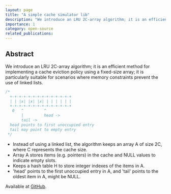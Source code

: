 ```yaml
---
layout: page
title: "A simple cache simulator lib"
description: "We introduce an LRU 2C-array algorithm; it is an efficient method for implementing a cache eviction policy using a fixed-size array; it is particularly suitable for scenarios where memory constraints prevent the use of linked lists."
importance: 1
category: open-source
related_publications: 
---
```


## Abstract
We introduce an LRU 2C-array algorithm; it is an efficient method for implementing a cache eviction policy using a fixed-size array; it is particularly suitable for scenarios where memory constraints prevent the use of linked lists. 
```cpp
/*
  +-+-+-+-+-+-+-+-+-+-+-+-+-+
  | | |x| |x| |x| | | | | | |
  +-+-+-+-+-+-+-+-+-+-+-+-+-+
   0   ^         ^
	   |         head ->
	   tail ->
  head points to first unoccupied entry
  tail may point to empty entry
 */
```
- Instead of using a linked list, the algorithm keeps an array A of size 2C, where C represents the cache size.
- Array A stores items (e.g. pointers) in the cache and NULL values to indicate empty slots.
- Keeps a hash table H to store integer indexes of the items in A.
- 'head' points to the first unoccupied entry in A, and 'tail' points to the oldest item in A, might be NULL.

Available at [GitHub](https://github.com/Effygal/cachesim-cpp).


